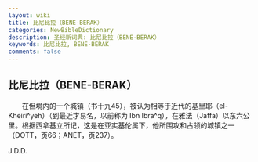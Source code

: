 ```yaml
---
layout: wiki
title: 比尼比拉（BENE-BERAK）
categories: NewBibleDictionary
description: 圣经新词典: 比尼比拉（BENE-BERAK）
keywords: 比尼比拉, BENE-BERAK
comments: false
---
```


## 比尼比拉（BENE-BERAK）

　　在但境内的一个城镇（书十九45），被认为相等于近代的基里耶（el-Kheiri^yeh）（到最近才易名，以前称为 Ibn Ibra^q），在雅法（Jaffa）以东六公里。根据西拿基立所记，这是在亚实基伦属下，他所围攻和占领的城镇之一（DOTT，页66；ANET，页237）。

J.D.D.








